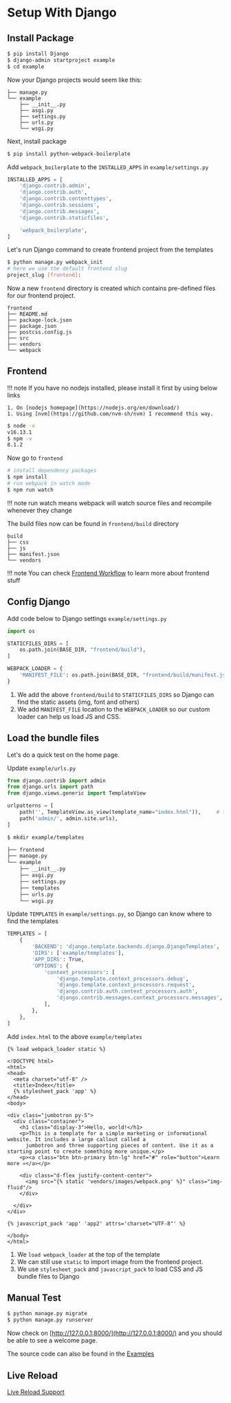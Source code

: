 # Setup With Django

## Install Package

```bash
$ pip install Django
$ django-admin startproject example
$ cd example
```

Now your Django projects would seem like this:

```
├── manage.py
└── example
    ├── __init__.py
    ├── asgi.py
    ├── settings.py
    ├── urls.py
    └── wsgi.py
```

Next, install package

```bash
$ pip install python-webpack-boilerplate
```

Add `webpack_boilerplate` to the `INSTALLED_APPS` in `example/settings.py`

```python hl_lines="9"
INSTALLED_APPS = [
    'django.contrib.admin',
    'django.contrib.auth',
    'django.contrib.contenttypes',
    'django.contrib.sessions',
    'django.contrib.messages',
    'django.contrib.staticfiles',

    'webpack_boilerplate',
]
```

Let's run Django command to create frontend project from the templates

```bash
$ python manage.py webpack_init
# here we use the default frontend slug
project_slug [frontend]:
```

Now a new `frontend` directory is created which contains pre-defined files for our frontend project.

```
frontend
├── README.md
├── package-lock.json
├── package.json
├── postcss.config.js
├── src
├── vendors
└── webpack
```

## Frontend

!!! note
    If you have no nodejs installed, please install it first by using below links

    1. On [nodejs homepage](https://nodejs.org/en/download/)
    1. Using [nvm](https://github.com/nvm-sh/nvm) I recommend this way.

```bash
$ node -v
v16.13.1
$ npm -v
8.1.2
```

Now go to `frontend`

```bash
# install dependency packages
$ npm install
# run webpack in watch mode
$ npm run watch
```

!!! note
    run watch means webpack will watch source files and recompile whenever they change

The build files now can be found in `frontend/build` directory

```
build
├── css
├── js
├── manifest.json
└── vendors
```

!!! note
    You can check [Frontend Workflow](frontend.md) to learn more about frontend stuff

## Config Django

Add code below to Django settings `example/settings.py`

```python
import os

STATICFILES_DIRS = [
    os.path.join(BASE_DIR, "frontend/build"),
]

WEBPACK_LOADER = {
    'MANIFEST_FILE': os.path.join(BASE_DIR, "frontend/build/manifest.json"),
}
```

1. We add the above `frontend/build` to `STATICFILES_DIRS` so Django can find the static assets (img, font and others)
1. We add `MANIFEST_FILE` location to the `WEBPACK_LOADER` so our custom loader can help us load JS and CSS.

## Load the bundle files

Let's do a quick test on the home page.

Update `example/urls.py`

```python hl_lines="6"
from django.contrib import admin
from django.urls import path
from django.views.generic import TemplateView

urlpatterns = [
    path('', TemplateView.as_view(template_name="index.html")),     # this is new
    path('admin/', admin.site.urls),
]
```

```bash hl_lines="9"
$ mkdir example/templates

├── frontend
├── manage.py
└── example
    ├── __init__.py
    ├── asgi.py
    ├── settings.py
    ├── templates
    ├── urls.py
    └── wsgi.py
```

Update `TEMPLATES` in `example/settings.py`, so Django can know where to find the templates

```python hl_lines="4"
TEMPLATES = [
    {
        'BACKEND': 'django.template.backends.django.DjangoTemplates',
        'DIRS': ['example/templates'],
        'APP_DIRS': True,
        'OPTIONS': {
            'context_processors': [
                'django.template.context_processors.debug',
                'django.template.context_processors.request',
                'django.contrib.auth.context_processors.auth',
                'django.contrib.messages.context_processors.messages',
            ],
        },
    },
]
```

Add `index.html` to the above `example/templates`

```django hl_lines="1 8 20 26"
{% load webpack_loader static %}

<!DOCTYPE html>
<html>
<head>
  <meta charset="utf-8" />
  <title>Index</title>
  {% stylesheet_pack 'app' %}
</head>
<body>

<div class="jumbotron py-5">
  <div class="container">
    <h1 class="display-3">Hello, world!</h1>
    <p>This is a template for a simple marketing or informational website. It includes a large callout called a
      jumbotron and three supporting pieces of content. Use it as a starting point to create something more unique.</p>
    <p><a class="btn btn-primary btn-lg" href="#" role="button">Learn more »</a></p>

    <div class="d-flex justify-content-center">
      <img src="{% static 'vendors/images/webpack.png' %}" class="img-fluid"/>
    </div>

  </div>
</div>

{% javascript_pack 'app' 'app2' attrs='charset="UTF-8"' %}

</body>
</html>
```

1. We `load webpack_loader` at the top of the template
1. We can still use `static` to import image from the frontend project.
1. We use `stylesheet_pack` and `javascript_pack` to load CSS and JS bundle files to Django

## Manual Test

```bash
$ python manage.py migrate
$ python manage.py runserver
```

Now check on [http://127.0.0.1:8000/](http://127.0.0.1:8000/) and you should be able to see a welcome page.

The source code can also be found in the [Examples](https://github.com/AccordBox/python-webpack-boilerplate/tree/master/examples/)

## Live Reload

[Live Reload Support](live_reload.md)

